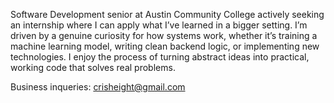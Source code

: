 Software Development senior at Austin Community College actively seeking an internship where I can apply what I’ve learned in a bigger setting. I’m driven by a genuine curiosity for how systems work, whether it’s training a machine learning model, writing clean backend logic, or implementing new technologies. I enjoy the process of turning abstract ideas into practical, working code that solves real problems.

Business inqueries: crisheight@gmail.com

<!---
Crisheight/Crisheight is a ✨ special ✨ repository because its `README.md` (this file) appears on your GitHub profile.
You can click the Preview link to take a look at your changes.
--->
